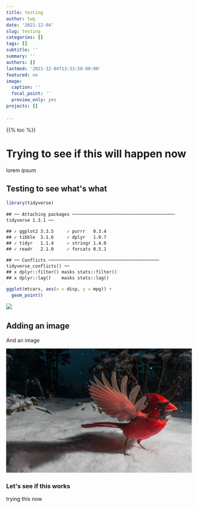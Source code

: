 ```yaml
---
title: testing
author: twg
date: '2021-12-04'
slug: testing
categories: []
tags: []
subtitle: ''
summary: ''
authors: []
lastmod: '2021-12-04T13:33:58-08:00'
featured: no
image:
  caption: ''
  focal_point: ''
  preview_only: yes
projects: []

---
```


{{% toc %}}
# Trying to see if this will happen now 

lorem ipsum

## Testing to see what's what


```r
library(tidyverse)
```

```
## ── Attaching packages ─────────────────────────────────────── tidyverse 1.3.1 ──
```

```
## ✓ ggplot2 3.3.5     ✓ purrr   0.3.4
## ✓ tibble  3.1.6     ✓ dplyr   1.0.7
## ✓ tidyr   1.1.4     ✓ stringr 1.4.0
## ✓ readr   2.1.0     ✓ forcats 0.5.1
```

```
## ── Conflicts ────────────────────────────────────────── tidyverse_conflicts() ──
## x dplyr::filter() masks stats::filter()
## x dplyr::lag()    masks stats::lag()
```

```r
ggplot(mtcars, aes(x = disp, y = mpg)) + 
  geom_point()
```

<img src="{{< blogdown/postref >}}index.en_files/figure-html/unnamed-chunk-1-1.png" width="672" />

##  Adding an image 

And an image 

![sample](bird.jpg)

### Let's see if this works 

trying this now
